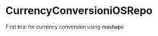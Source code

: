 CurrencyConversioniOSRepo
=========================

First trial for currency conversion using mashape
